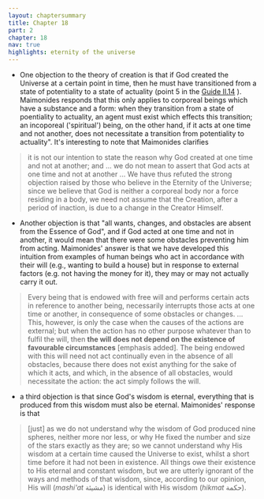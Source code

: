 ```yaml
---
layout: chaptersummary
title: Chapter 18
part: 2
chapter: 18
nav: true
highlights: eternity of the universe
---
```


- One objection to the theory of creation is that if God created the Universe at a certain point in time, then he must have transitioned from a state of potentiality to a state of actuality (point 5 in the [Guide II.14](https://emadmasroor.github.io/Guide-Perplexed/summaries/ch14/) ). Maimonides responds that this only applies to corporeal beings which have a substance and a form: when they transition from a state of poentiality to actuality, an agent must exist which effects this transition; an incoporeal ('spiritual') being, on the other hand, if it acts at one time and not another, does not necessitate a transition from potentiality to actuality". It's interesting to note that Maimonides clarifies
> it is not our intention to state the reason why God created at one time and not at another; and ... we do not mean to assert that God acts at one time and not at another ... We have thus refuted the strong objection raised by those who believe in the Eternity of the Universe; since we believe that God is neither a corporeal body nor a force residing in a body, we need not assume that the Creation, after a period of inaction, is due to a change in the Creator Himself. 
- Another objection is that "all wants, changes, and obstacles are absent from the Essence of God", and if God acted at one time and not in another, it would mean that there were some obstacles preventing him from acting. Maimonides' answer is that we have developed this intuition from examples of human beings who act in accordance with their will (e.g., wanting to build a house) but in response to external factors (e.g. not having the money for it), they may or may not actually carry it out. 
> Every being that is endowed with free will and performs certain acts in reference to another being, necessarily interrupts those acts at one time or another, in consequence of some obstacles or changes. ... This, however, is only the case when the causes of the actions are external; but when the action has no other purpose whatever than to fulfil the will, then **the will does not depend on the existence of favourable circumstances** [emphasis added]. The being endowed with this will need not act continually even in the absence of all obstacles, because there does not exist anything for the sake of which it acts, and which, in the absence of all obstacles, would necessitate the action: the act simply follows the will.
- a third objection is that since God's wisdom is eternal, everything that is produced from this wisdom must also be eternal. Maimonides' response is that
> [just] as we do not understand why the wisdom of God produced nine spheres, neither more nor less, or why He fixed the number and size of the stars exactly as they are; so we cannot understand why His wisdom at a certain time caused the Universe to exist, whilst a short time before it had not been in existence. All things owe their existence to His eternal and constant wisdom, but we are utterly ignorant of the ways and methods of that wisdom, since, according to our opinion, His will (_mashi'at_ مشيئة) is identical with His wisdom (_hikmat_ حكمة).
